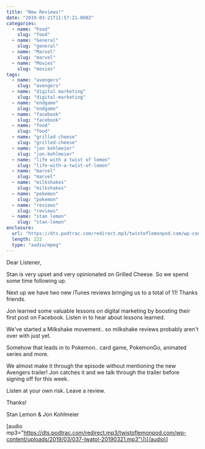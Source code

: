 ```yaml
---
title: "New Reviews!"
date: "2019-03-21T11:57:21.000Z"
categories:
  - name: "Food"
    slug: "food"
  - name: "General"
    slug: "general"
  - name: "Marvel"
    slug: "marvel"
  - name: "Movies"
    slug: "movies"
tags:
  - name: "avengers"
    slug: "avengers"
  - name: "digital marketing"
    slug: "digital-marketing"
  - name: "endgame"
    slug: "endgame"
  - name: "facebook"
    slug: "facebook"
  - name: "food"
    slug: "food"
  - name: "grilled cheese"
    slug: "grilled-cheese"
  - name: "jon kohlmeier"
    slug: "jon-kohlmeier"
  - name: "life with a twist of lemon"
    slug: "life-with-a-twist-of-lemon"
  - name: "marvel"
    slug: "marvel"
  - name: "milkshakes"
    slug: "milkshakes"
  - name: "pokemon"
    slug: "pokemon"
  - name: "reviews"
    slug: "reviews"
  - name: "stan lemon"
    slug: "stan-lemon"
enclosure:
  url: "https://dts.podtrac.com/redirect.mp3/twistoflemonpod.com/wp-content/uploads/2019/03/037-lwatol-20190321.mp3"
  length: 222
  type: "audio/mpeg"
---
```


Dear Listener,

Stan is very upset and very opinionated on Grilled Cheese. So we spend some time following up.

Next up we have two new iTunes reviews bringing us to a total of 11! Thanks friends.

Jon learned some valuable lessons on digital marketing by boosting their first post on Facebook. Listen in to hear about lessons learned.

We've started a Milkshake movement.. so milkshake reviews probably aren't over with just yet.

Somehow that leads in to Pokemon.. card game, PokemonGo, animated series and more.

We almost make it through the episode without mentioning the new Avengers trailer! Jon catches it and we talk through the trailer before signing off for this week.

Listen at your own risk. Leave a review.

Thanks!

Stan Lemon & Jon Kohlmeier

\[audio mp3="https://dts.podtrac.com/redirect.mp3/twistoflemonpod.com/wp-content/uploads/2019/03/037-lwatol-20190321.mp3"\]\[/audio\]
